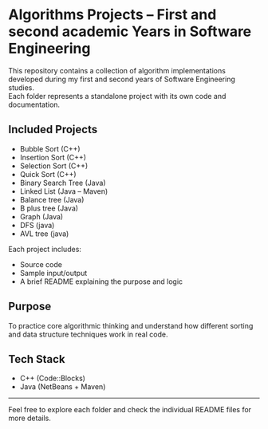 # Algorithms Projects – First and second academic Years in Software Engineering 

This repository contains a collection of algorithm implementations developed during my first and second years of Software Engineering studies.  
Each folder represents a standalone project with its own code and documentation.

##  Included Projects

-  Bubble Sort (C++)
-  Insertion Sort (C++)
-  Selection Sort (C++)
-  Quick Sort (C++)
-  Binary Search Tree (Java)
-  Linked List (Java – Maven)
-  Balance tree (Java)
-  B plus tree (Java)
-  Graph (Java)
-  DFS (java)
-  AVL tree (java)

Each project includes:

- Source code
- Sample input/output
- A brief README explaining the purpose and logic

##  Purpose

To practice core algorithmic thinking and understand how different sorting and data structure techniques work in real code.

##  Tech Stack

- C++ (Code::Blocks)
- Java (NetBeans + Maven)

---

Feel free to explore each folder and check the individual README files for more details.
